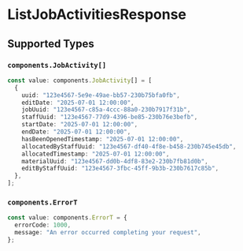 # ListJobActivitiesResponse


## Supported Types

### `components.JobActivity[]`

```typescript
const value: components.JobActivity[] = [
  {
    uuid: "123e4567-5e9e-49ae-bb57-230b75bfa0fb",
    editDate: "2025-07-01 12:00:00",
    jobUuid: "123e4567-c85a-4ccc-88a0-230b7917f31b",
    staffUuid: "123e4567-77d9-4396-be85-230b76e3befb",
    startDate: "2025-07-01 12:00:00",
    endDate: "2025-07-01 12:00:00",
    hasBeenOpenedTimestamp: "2025-07-01 12:00:00",
    allocatedByStaffUuid: "123e4567-df40-4f8e-b458-230b745e45db",
    allocatedTimestamp: "2025-07-01 12:00:00",
    materialUuid: "123e4567-dd0b-4df8-83e2-230b7fb81d0b",
    editByStaffUuid: "123e4567-3fbc-45ff-9b3b-230b7617c85b",
  },
];
```

### `components.ErrorT`

```typescript
const value: components.ErrorT = {
  errorCode: 1000,
  message: "An error occurred completing your request",
};
```

